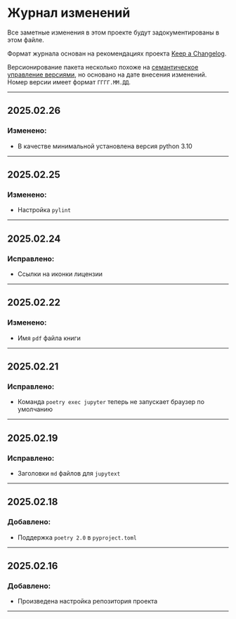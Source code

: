 # Журнал изменений

Все заметные изменения в этом проекте будут задокументированы в этом файле.

Формат журнала основан на рекомендациях проекта [Keep a Changelog](https://keepachangelog.com/ru/1.1.0/).

Версионирование пакета несколько похоже на [семантическое управление версиями](https://semver.org/lang/ru/), но основано на дате внесения
изменений. Номер версии имеет формат `ГГГГ.ММ.ДД`.

---

<!--
## 202x.xx.xx

### Добавлено:
-

### Изменено:
-

### Устарело:
-

### Удалено:
-

### Исправлено:
-

### Безопасность:
-
---
-->

## 2025.02.26
### Изменено:
- В качестве минимальной установлена версия python 3.10
---

## 2025.02.25
### Изменено:
- Настройка `pylint`
---

## 2025.02.24
### Иcправлено:
- Ссылки на иконки лицензии
---

## 2025.02.22
### Изменено:
- Имя `pdf` файла книги
---

## 2025.02.21
### Исправлено:
- Команда `poetry exec jupyter` теперь не запускает браузер по умолчанию
---

## 2025.02.19
### Исправлено:
- Заголовки `md` файлов для `jupytext`
---

## 2025.02.18
### Добавлено:
- Поддержка `poetry 2.0` в `pyproject.toml`
---

## 2025.02.16
### Добавлено:
- Произведена настройка репозитория проекта
---

